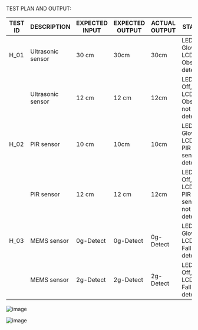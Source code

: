 TEST PLAN AND OUTPUT:


| TEST ID  |  DESCRIPTION          | EXPECTED INPUT    | EXPECTED OUTPUT  | ACTUAL OUTPUT  | STATUS |
|----------|-----------------------|-------------------|------------------|----------------|--------|         
|   H_01   |   Ultrasonic sensor   |       30 cm       |       30cm       |     30cm       |  LED- Glow, LCD - Obstacle detect  |       
|          |   Ultrasonic sensor   |       12 cm       |       12 cm      |     12cm       |  LED- Off, LCD-  Obstacle not detect  | 
|   H_02   |   PIR  sensor   |       10 cm       |       10cm       |     10cm       |  LED- Glow, LCD - PIR sensor detect |         
|          |   PIR   sensor   |       12 cm       |       12 cm      |     12cm       |  LED- Off, LCD-  PIR sensor not detect  | 
|   H_03   |   MEMS sensor   |      0g-Detect      |      0g-Detect     |     0g-Detect       |  LED- Glow, LCD - Fall detect         
|          |   MEMS sensor   |       2g-Detect     |       2g-Detect     |     2g-Detect      |  LED- Off, LCD-  Fall not detect  |  








![image](https://user-images.githubusercontent.com/68195812/144356521-528f0acd-2e6e-40d1-bd58-7075ceb1e53e.png)

![image](https://user-images.githubusercontent.com/68195812/144379913-a8c16d1b-3fd0-411b-a483-5a3823aeef93.png)

